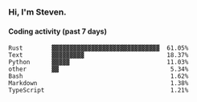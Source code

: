 ### Hi, I'm Steven.

#### Coding activity (past 7 days)
```
Rust        ▓▓▓▓▓▓▓▓▓▓▓▓▓▓▓▓▓▓▓▓▓▓▓▓▓▓▓▓▓▓  61.05%
Text        ▓▓▓▓▓▓▓▓▓                       18.37%
Python      ▓▓▓▓▓                           11.03%
other       ▓▓                               5.34%
Bash                                         1.62%
Markdown                                     1.38%
TypeScript                                   1.21%
```
